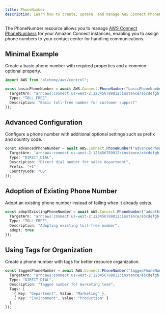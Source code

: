 ```yaml
---
title: PhoneNumber
description: Learn how to create, update, and manage AWS Connect PhoneNumbers using Alchemy Cloud Control.
---
```


The PhoneNumber resource allows you to manage [AWS Connect PhoneNumbers](https://docs.aws.amazon.com/connect/latest/userguide/) for your Amazon Connect instances, enabling you to assign phone numbers to your contact center for handling communications.

## Minimal Example

Create a basic phone number with required properties and a common optional property.

```ts
import AWS from "alchemy/aws/control";

const basicPhoneNumber = await AWS.Connect.PhoneNumber("basicPhoneNumber", {
  TargetArn: "arn:aws:connect:us-west-2:123456789012:instance/abcdefgh-ijkl-mnop-qrst-uvwxyz123456",
  Type: "TOLL_FREE",
  Description: "Basic toll-free number for customer support"
});
```

## Advanced Configuration

Configure a phone number with additional optional settings such as prefix and country code.

```ts
const advancedPhoneNumber = await AWS.Connect.PhoneNumber("advancedPhoneNumber", {
  TargetArn: "arn:aws:connect:us-west-2:123456789012:instance/abcdefgh-ijkl-mnop-qrst-uvwxyz123456",
  Type: "DIRECT_DIAL",
  Description: "Direct dial number for sales department",
  Prefix: "+1",
  CountryCode: "US"
});
```

## Adoption of Existing Phone Number

Adopt an existing phone number instead of failing when it already exists.

```ts
const adoptExistingPhoneNumber = await AWS.Connect.PhoneNumber("adoptExistingPhoneNumber", {
  TargetArn: "arn:aws:connect:us-west-2:123456789012:instance/abcdefgh-ijkl-mnop-qrst-uvwxyz123456",
  Type: "TOLL_FREE",
  Description: "Adopting existing toll-free number",
  adopt: true
});
```

## Using Tags for Organization

Create a phone number with tags for better resource organization.

```ts
const taggedPhoneNumber = await AWS.Connect.PhoneNumber("taggedPhoneNumber", {
  TargetArn: "arn:aws:connect:us-west-2:123456789012:instance/abcdefgh-ijkl-mnop-qrst-uvwxyz123456",
  Type: "DIRECT_DIAL",
  Description: "Tagged number for marketing team",
  Tags: [
    { Key: "Department", Value: "Marketing" },
    { Key: "Environment", Value: "Production" }
  ]
});
```